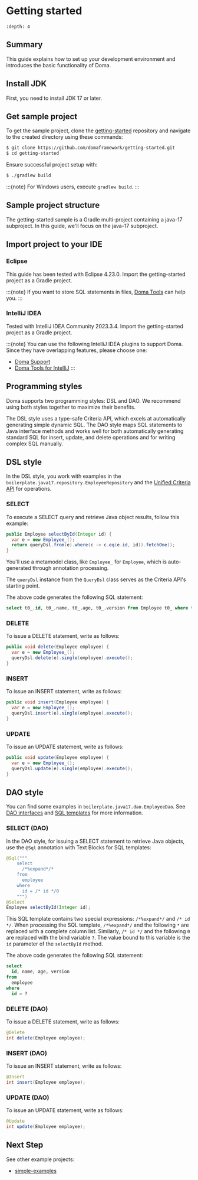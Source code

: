 # Getting started

```{contents}
:depth: 4
```

## Summary

This guide explains how to set up your development environment and introduces the basic functionality of Doma.

## Install JDK

First, you need to install JDK 17 or later.

## Get sample project

To get the sample project, clone the [getting-started](https://github.com/domaframework/getting-started)
repository and navigate to the created directory using these commands:

```bash
$ git clone https://github.com/domaframework/getting-started.git
$ cd getting-started
```

Ensure successful project setup with:

```bash
$ ./gradlew build
```

:::{note}
For Windows users, execute `gradlew build`.
:::

## Sample project structure

The getting-started sample is a Gradle multi-project containing a java-17 subproject.
In this guide, we'll focus on the java-17 subproject.

## Import project to your IDE

### Eclipse

This guide has been tested with Eclipse 4.23.0.
Import the getting-started project as a Gradle project.

:::{note}
If you want to store SQL statements in files,
[Doma Tools](https://github.com/domaframework/doma-tools) can help you.
:::

### IntelliJ IDEA

Tested with IntelliJ IDEA Community 2023.3.4.
Import the getting-started project as a Gradle project.

:::{note}
You can use the following IntelliJ IDEA plugins to support Doma. Since they have overlapping features, please choose one:

- [Doma Support](https://plugins.jetbrains.com/plugin/7615-doma-support)
- [Doma Tools for IntelliJ](https://plugins.jetbrains.com/plugin/26701-doma-tools/)
:::

## Programming styles

Doma supports two programming styles: DSL and DAO.
We recommend using both styles together to maximize their benefits.

The DSL style uses a type-safe Criteria API, which excels at automatically generating simple dynamic SQL.
The DAO style maps SQL statements to Java interface methods and works well for both automatically generating
standard SQL for insert, update, and delete operations and for writing complex SQL manually.

## DSL style

In the DSL style, you work with examples in the `boilerplate.java17.repository.EmployeeRepository`
and the [Unified Criteria API](query-dsl.md) for operations.

### SELECT

To execute a SELECT query and retrieve Java object results, follow this example:

```java
public Employee selectById(Integer id) {
  var e = new Employee_();
  return queryDsl.from(e).where(c -> c.eq(e.id, id)).fetchOne();
}
```

You'll use a metamodel class, like `Employee_` for `Employee`, which is auto-generated through annotation processing.

The `queryDsl` instance from the `QueryDsl` class serves as the Criteria API's starting point.

The above code generates the following SQL statement:

```sql
select t0_.id, t0_.name, t0_.age, t0_.version from Employee t0_ where t0_.id = ?
```

### DELETE

To issue a DELETE statement, write as follows:

```java
public void delete(Employee employee) {
  var e = new Employee_();
  queryDsl.delete(e).single(employee).execute();
}
```

### INSERT

To issue an INSERT statement, write as follows:

```java
public void insert(Employee employee) {
  var e = new Employee_();
  queryDsl.insert(e).single(employee).execute();
}
```

### UPDATE

To issue an UPDATE statement, write as follows:

```java
public void update(Employee employee) {
  var e = new Employee_();
  queryDsl.update(e).single(employee).execute();
}
```

## DAO style

You can find some examples in `boilerplate.java17.dao.EmployeeDao`.
See [DAO interfaces](dao.md) and [SQL templates](sql.md) for more information.

### SELECT (DAO)

In the DAO style, for issuing a SELECT statement to retrieve Java objects,
use the `@Sql` annotation with Text Blocks for SQL templates:

```java
@Sql("""
    select
      /*%expand*/*
    from
      employee
    where
      id = /* id */0
    """)
@Select
Employee selectById(Integer id);
```

This SQL template contains two special expressions: `/*%expand*/` and `/* id */`.
When processing the SQL template, `/*%expand*/` and the following `*` are replaced with a complete column list.
Similarly, `/* id */` and the following `0` are replaced with the bind variable `?`.
The value bound to this variable is the `id` parameter of the `selectById` method.

The above code generates the following SQL statement:

```sql
select
  id, name, age, version
from
  employee
where
  id = ?
```

### DELETE (DAO)

To issue a DELETE statement, write as follows:

```java
@Delete
int delete(Employee employee);
```

### INSERT (DAO)

To issue an INSERT statement, write as follows:

```java
@Insert
int insert(Employee employee);
```

### UPDATE (DAO)

To issue an UPDATE statement, write as follows:

```java
@Update
int update(Employee employee);
```

## Next Step

See other example projects:

- [simple-examples](https://github.com/domaframework/simple-examples)
